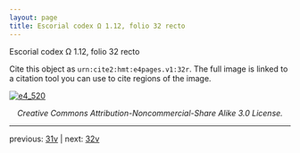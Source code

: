 ```yaml
---
layout: page
title: Escorial codex Ω 1.12, folio 32 recto
---
```


Escorial codex Ω 1.12, folio 32 recto

Cite this object as `urn:cite2:hmt:e4pages.v1:32r`.  The full image is linked to a citation tool you can use to cite regions of the image.

[![e4_520](http://www.homermultitext.org/iipsrv?IIIF=/project/homer/pyramidal/deepzoom/hmt/e4img/2017a/e4_520.tif/full/800,/0/default.jpg)](http://www.homermultitext.org/ict2/?urn=urn:cite2:hmt:e4img.2017a:e4_520) 

<p style="text-align: center; font-style: italic;">Creative Commons Attribution-Noncommercial-Share Alike 3.0 License.</p>

---

previous: [31v](../31v/) | next: [32v](../32v/)